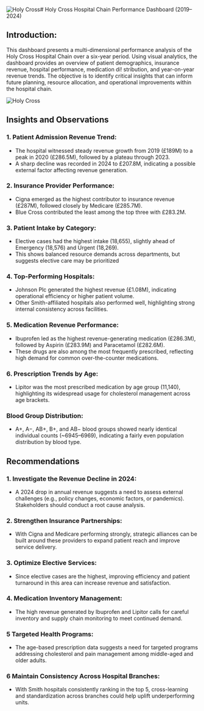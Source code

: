 ![Holy Cross](https://github.com/user-attachments/assets/234c9d49-1b60-47ce-91ec-d5ba91147e4c)# Holy Cross Hospital Chain Performance Dashboard (2019–2024)

## Introduction:
This dashboard presents a multi-dimensional performance analysis of the Holy Cross Hospital Chain over a six-year period. Using visual analytics, the dashboard provides an overview of patient demographics, insurance revenue, hospital performance, medication di!
stribution, and year-on-year revenue trends. The objective is to identify critical insights that can inform future planning, resource allocation, and operational improvements within the hospital chain.

![Holy Cross](https://github.com/user-attachments/assets/1d173d1b-ed05-44df-95c0-f82e76f4d331)

## Insights and Observations
### 1. Patient Admission Revenue Trend:
* The hospital witnessed steady revenue growth from 2019 (£189M) to a peak in 2020 (£286.5M), followed by a plateau through 2023.
* A sharp decline was recorded in 2024 to £207.8M, indicating a possible external factor affecting revenue generation.
### 2. Insurance Provider Performance:
* Cigna emerged as the highest contributor to insurance revenue (£287M), followed closely by Medicare (£285.7M).
* Blue Cross contributed the least among the top three with £283.2M.
### 3. Patient Intake by Category:
* Elective cases had the highest intake (18,655), slightly ahead of Emergency (18,576) and Urgent (18,269).
* This shows balanced resource demands across departments, but suggests elective care may be prioritized
### 4. Top-Performing Hospitals:
* Johnson Plc generated the highest revenue (£1.08M), indicating operational efficiency or higher patient volume.
* Other Smith-affiliated hospitals also performed well, highlighting strong internal consistency across facilities.
### 5. Medication Revenue Performance:
* Ibuprofen led as the highest revenue-generating medication (£286.3M), followed by Aspirin (£283.9M) and Paracetamol (£282.6M).
* These drugs are also among the most frequently prescribed, reflecting high demand for common over-the-counter medications.
### 6. Prescription Trends by Age:
* Lipitor was the most prescribed medication by age group (11,140), highlighting its widespread usage for cholesterol management across age brackets.
### Blood Group Distribution:
* A+, A−, AB+, B+, and AB− blood groups showed nearly identical individual counts (~6945–6969), indicating a fairly even population distribution by blood type.

## Recommendations

### 1. Investigate the Revenue Decline in 2024:
* A 2024 drop in annual revenue suggests a need to assess external challenges (e.g., policy changes, economic factors, or pandemics). Stakeholders should conduct a root cause analysis.
### 2. Strengthen Insurance Partnerships:
* With Cigna and Medicare performing strongly, strategic alliances can be built around these providers to expand patient reach and improve service delivery.
### 3. Optimize Elective Services:
* Since elective cases are the highest, improving efficiency and patient turnaround in this area can increase revenue and satisfaction.
### 4. Medication Inventory Management:
* The high revenue generated by Ibuprofen and Lipitor calls for careful inventory and supply chain monitoring to meet continued demand.
### 5 Targeted Health Programs:
* The age-based prescription data suggests a need for targeted programs addressing cholesterol and pain management among middle-aged and older adults.
### 6 Maintain Consistency Across Hospital Branches:
* With Smith hospitals consistently ranking in the top 5, cross-learning and standardization across branches could help uplift underperforming units.

